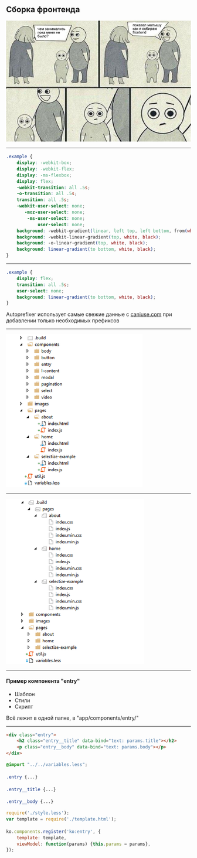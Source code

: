 ﻿## Сборка фронтенда

<img src="images/frontend-build-child.png">

---

```css
.example {
    display: -webkit-box;
    display: -webkit-flex;
    display: -ms-flexbox;
    display: flex;
    -webkit-transition: all .5s;
    -o-transition: all .5s;
    transition: all .5s;
    -webkit-user-select: none;
       -moz-user-select: none;
        -ms-user-select: none;
            user-select: none;
    background: -webkit-gradient(linear, left top, left bottom, from(white), to(black));
    background: -webkit-linear-gradient(top, white, black);
    background: -o-linear-gradient(top, white, black);
    background: linear-gradient(to bottom, white, black);
}
```

---

```css
.example {
    display: flex;
    transition: all .5s;
    user-select: none;
    background: linear-gradient(to bottom, white, black);
}
```

Autoprefixer использует самые свежие данные с [caniuse.com](http://caniuse.com/) при добавлении только необходимых префиксов

<!-- .element: class="fragment" -->

---


<img src="images/app-structure.png">

---

<img src="images/built-app-structure.png">

---


#### Пример компонента "entry"

* Шаблон <!-- .element: class="fragment" -->
* Стили <!-- .element: class="fragment" -->
* Скрипт <!-- .element: class="fragment" -->

Всё лежит в одной папке, в "app/components/entry/"

<!-- .element: class="fragment" -->

---

```html
<div class="entry">
    <h2 class="entry__title" data-bind="text: params.title"></h2>
    <p class="entry__body" data-bind="text: params.body"></p>
</div>
```

```css
@import "../../variables.less";

.entry {...}

.entry__title {...}

.entry__body {...}
```

<!-- .element: class="fragment" -->

```js
require('./style.less');
var template = require('./template.html');

ko.components.register('ko:entry', {
    template: template,
    viewModel: function(params) {this.params = params},
});
```

<!-- .element: class="fragment" -->
